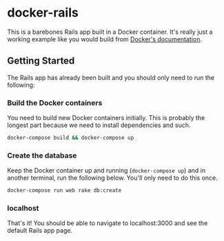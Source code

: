 # docker-rails

This is a barebones Rails app built in a Docker container.
It's really just a working example like you would build from
[Docker's documentation](https://docs.docker.com/compose/rails/).

## Getting Started

The Rails app has already been built and you should only need to
run the following:

### Build the Docker containers

You need to build new Docker containers initially. This is probably the
longest part because we need to install dependencies and such.

```bash
docker-compose build && docker-compose up
```

### Create the database

Keep the Docker container up and running (`docker-compose up`) and in
another terminal, run the following below. You'll only need to do this
once.

```bash
docker-compose run web rake db:create
```

### localhost

That's it! You should be able to navigate to localhost:3000 and see the
default Rails app page.
